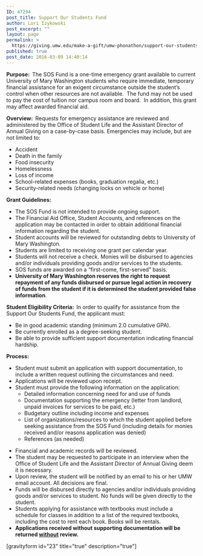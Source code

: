 ```yaml
---
ID: 47294
post_title: Support Our Students Fund
author: Lori Izykowski
post_excerpt: ""
layout: page
permalink: >
  https://giving.umw.edu/make-a-gift/umw-phonathon/support-our-students-fund/
published: true
post_date: 2016-03-09 14:40:14
---
```

<strong>Purpose:  </strong>The SOS Fund is a one-time emergency grant available to current University of Mary Washington students who require immediate, temporary financial assistance for an exigent circumstance outside the student’s control when other resources are not available.  The fund may not be used to pay the cost of tuition nor campus room and board.  In addition, this grant may affect awarded financial aid.

<strong>Overview:  </strong>Requests for emergency assistance are reviewed and administered by the Office of Student Life and the Assistant Director of Annual Giving on a case-by-case basis. Emergencies may include, but are not limited to:
<ul>
	<li>Accident</li>
	<li>Death in the family</li>
	<li>Food insecurity</li>
	<li>Homelessness</li>
	<li>Loss of income</li>
	<li>School-related expenses (books, graduation regalia, etc.)</li>
	<li>Security-related needs (changing locks on vehicle or home)</li>
</ul>
<strong>Grant Guidelines:</strong>
<ul>
	<li>The SOS Fund is not intended to provide ongoing support.</li>
	<li>The Financial Aid Office, Student Accounts, and references on the application may be contacted in order to obtain additional financial information regarding the student.</li>
	<li>Student accounts will be reviewed for outstanding debts to University of Mary Washington.</li>
	<li>Students are limited to receiving one grant per calendar year.</li>
	<li>Students will not receive a check. Monies will be disbursed to agencies and/or individuals providing goods and/or services to the students.</li>
	<li>SOS funds are awarded on a “first-come, first-served” basis.</li>
	<li><strong>University of Mary Washington reserves the right to request repayment of any funds disbursed or pursue legal action in recovery of funds from the student if it is determined the student provided false information</strong>.</li>
</ul>
<strong>Student Eligibility Criteria:  </strong>In order to qualify for assistance from the Support Our Students Fund, the applicant must:
<ul>
	<li>Be in good academic standing (minimum 2.0 cumulative GPA).</li>
	<li>Be currently enrolled as a degree-seeking student.</li>
	<li>Be able to provide sufficient support documentation indicating financial hardship.</li>
</ul>
<strong>Process:</strong>
<ul>
	<li>Student must submit an application with support documentation, to include a written request outlining the circumstances and need.</li>
	<li>Applications will be reviewed upon receipt.</li>
	<li>Student must provide the following information on the application:
<ul>
	<li>Detailed information concerning need for and use of funds</li>
	<li>Documentation supporting the emergency (letter from landlord, unpaid invoices for services to be paid, etc.)</li>
	<li>Budgetary outline including income and expenses</li>
	<li>List of organizations/resources to which the student applied before seeking assistance from the SOS Fund (including details for monies received and/or reasons application was denied)</li>
	<li>References (as needed)</li>
</ul>
</li>
</ul>
<ul>
	<li>Financial and academic records will be reviewed.</li>
	<li>The student may be requested to participate in an interview when the Office of Student Life and the Assistant Director of Annual Giving deem it is necessary.</li>
	<li>Upon review, the student will be notified by an email to his or her UMW email account. All decisions are final.</li>
	<li>Funds will be disbursed directly to agencies and/or individuals providing goods and/or services to student. No funds will be given directly to the student.</li>
	<li>Students applying for assistance with textbooks must include a schedule for classes in addition to a list of the required textbooks, including the cost to rent each book. Books will be rentals.</li>
	<li><strong>Applications received without supporting documentation will be returned <span style="text-decoration: underline">without</span> review. </strong></li>
</ul>
[gravityform id="23" title="true" description="true"]